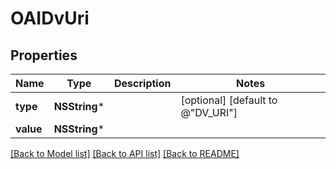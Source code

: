 # OAIDvUri

## Properties
Name | Type | Description | Notes
------------ | ------------- | ------------- | -------------
**type** | **NSString*** |  | [optional] [default to @"DV_URI"]
**value** | **NSString*** |  | 

[[Back to Model list]](../README.md#documentation-for-models) [[Back to API list]](../README.md#documentation-for-api-endpoints) [[Back to README]](../README.md)


